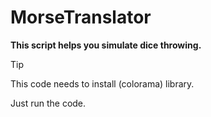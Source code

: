 # MorseTranslator

**This script helps you simulate dice throwing.**

> [!TIP]
> This code needs to install (colorama) library.

Just run the code.
